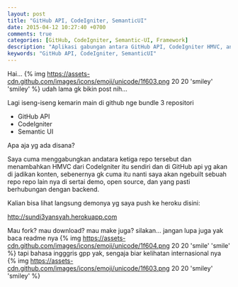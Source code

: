 ```yaml
---
layout: post
title: "GitHub API, CodeIgniter, SemanticUI"
date: 2015-04-12 10:27:40 +0700
comments: true
categories: [GitHub, CodeIgniter, Semantic-UI, Framework]
description: "Aplikasi gabungan antara GitHub API, CodeIgniter HMVC, and frontend framework Semantic-UI"
keywords: "GitHub API, CodeIgniter, SemanticUI"
---
```


Hai... {% img https://assets-cdn.github.com/images/icons/emoji/unicode/1f603.png 20 20 'smiley' 'smiley' %} udah lama gk bikin post nih...

Lagi iseng-iseng kemarin main di github nge bundle 3 repositori

- GitHub API
- CodeIgniter
- Semantic UI

Apa aja yg ada disana?
<!-- more -->
Saya cuma menggabungkan andatara ketiga repo tersebut dan menambahkan HMVC dari CodeIgniter itu sendiri dan di GitHub api yg akan di jadikan konten, sebenernya gk cuma itu nanti saya akan ngebuilt sebuah repo repo lain nya di sertai demo, open source, dan yang pasti berhubungan dengan backend.

Kalian bisa lihat langsung demonya yg saya push ke heroku disini:

http://sundi3yansyah.herokuapp.com

Mau fork? mau download? mau make juga? silakan... jangan lupa juga yak baca readme nya {% img https://assets-cdn.github.com/images/icons/emoji/unicode/1f604.png 20 20 'smile' 'smile' %} tapi bahasa ingggris gpp yak, sengaja biar kelihatan internasional nya {% img https://assets-cdn.github.com/images/icons/emoji/unicode/1f603.png 20 20 'smiley' 'smiley' %}

<div class="github-widget" data-repo="SunDi3yansyah/GitHubAPI-CodeIgniter-SemanticUI"></div>